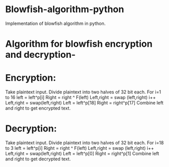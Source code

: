 # Blowfish-algorithm-python
Implementation of blowfish algorithm in python.

# Algorithm for blowfish encryption and decryption-
# Encryption:
Take plaintext input.
Divide plaintext into two halves of 32 bit each.
For i=1 to 16
  left = left^p[i]
  Right = right ^ F(left)
  Left,right = swap (left,right)
  i++
Left,right = swap(left,right)
Left = left^p[18]
Right = right^p[17]
Combine left and right to get encrypted text.

# Decryption:
Take plaintext input.
Divide plaintext into two halves of 32 bit each.
For i=18 to 3
  left = left^p[i]
  Right = right ^ F(left)
  Left,right = swap (left,right)
  i++
Left,right = swap(left,right)
Left = left^p[0]
Right = right^p[1]
Combine left and right to get decrypted text.
